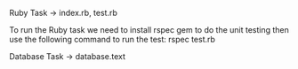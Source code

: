 Ruby Task -> index.rb, test.rb

To run the Ruby task we need to install rspec gem to do the unit testing
then use the following command to run the test:
rspec test.rb

Database Task -> database.text
